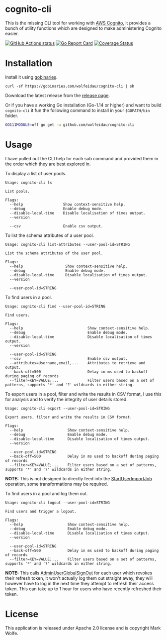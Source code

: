 # cognito-cli

This is the missing CLI tool for working with [AWS Cognito](https://aws.amazon.com/cognito), it provides a bunch of utility functions which are designed to make administering Cognito easier.

[![GitHub Actions status](https://github.com/wolfeidau/cognito-cli/workflows/Go/badge.svg?branch=master)](https://github.com/wolfeidau/cognito-cli/actions?query=workflow%3AGo)
[![Go Report Card](https://goreportcard.com/badge/github.com/wolfeidau/cognito-cli)](https://goreportcard.com/report/github.com/wolfeidau/cognito-cli) [![Coverage Status](https://coveralls.io/repos/github/wolfeidau/cognito-cli/badge.svg?branch=master)](https://coveralls.io/github/wolfeidau/cognito-cli?branch=master)

# Installation

Install it using [gobinaries](https://gobinaries.com/).

```
curl -sf https://gobinaries.com/wolfeidau/cognito-cli | sh
```

Download the latest release from the [release page](https://github.com/wolfeidau/cognito-cli/releases).

Or if you have a working Go installation (Go-1.14 or higher) and want to build `cognito-cli` it fun the following command to install in your `$GOPATH/bin` folder.

```bash
GO111MODULE=off go get -u github.com/wolfeidau/cognito-cli
```

# Usage

I have pulled out the CLI help for each sub command and provided them in the order which they are best explored in.

To display a list of user pools.

```
Usage: cognito-cli ls

List pools.

Flags:
  --help                  Show context-sensitive help.
  --debug                 Enable debug mode.
  --disable-local-time    Disable localisation of times output.
  --version

  --csv                   Enable csv output.

```

To list the schema attributes of a user pool.

```
Usage: cognito-cli list-attributes --user-pool-id=STRING

List the schema attributes of the user pool.

Flags:
  --help                   Show context-sensitive help.
  --debug                  Enable debug mode.
  --disable-local-time     Disable localisation of times output.
  --version

  --user-pool-id=STRING
```

To find users in a pool.

```
Usage: cognito-cli find --user-pool-id=STRING

Find users.

Flags:
  --help                             Show context-sensitive help.
  --debug                            Enable debug mode.
  --disable-local-time               Disable localisation of times output.
  --version

  --user-pool-id=STRING
  --csv                              Enable csv output.
  --attributes=Username,email,...    Attributes to retrieve and output.
  --back-off=500                     Delay in ms used to backoff during paging of records
  --filter=KEY=VALUE;...             Filter users based on a set of patterns, supports '*' and '?' wildcards in either string.

```

To export users in a pool, filter and write the results in CSV format, I use this for analysis and to verify the integrity of user details stored.

```
Usage: cognito-cli export --user-pool-id=STRING

Export users, filter and write the results in CSV format.

Flags:
  --help                    Show context-sensitive help.
  --debug                   Enable debug mode.
  --disable-local-time      Disable localisation of times output.
  --version

  --user-pool-id=STRING
  --back-off=500            Delay in ms used to backoff during paging of records
  --filter=KEY=VALUE;...    Filter users based on a set of patterns, supports '*' and '?' wildcards in either string.

```

**NOTE:** This is not designed to directly feed into the [StartUserImportJob](https://docs.aws.amazon.com/cognito-user-identity-pools/latest/APIReference/API_StartUserImportJob.html) operation, some transformations may be required.

To find users in a pool and log them out.

```
Usage: cognito-cli logout --user-pool-id=STRING

Find users and trigger a logout.

Flags:
  --help                    Show context-sensitive help.
  --debug                   Enable debug mode.
  --disable-local-time      Disable localisation of times output.
  --version

  --user-pool-id=STRING
  --back-off=500            Delay in ms used to backoff during paging of records
  --filter=KEY=VALUE;...    Filter users based on a set of patterns, supports '*' and '?' wildcards in either string.

```

**NOTE:** This calls [AdminUserGlobalSignOut](https://docs.aws.amazon.com/cognito-user-identity-pools/latest/APIReference/API_AdminUserGlobalSignOut.html) for each user which revokes their refresh token, it won't actually log them out straight away, they will however have to log in the next time they attempt to refresh their access token. This can take up to 1 hour for users who have recently refreshed their token.

# License

This application is released under Apache 2.0 license and is copyright Mark Wolfe.
